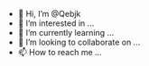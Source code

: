 - 👋 Hi, I’m @Qebjk
- 👀 I’m interested in ...
- 🌱 I’m currently learning ...
- 💞️ I’m looking to collaborate on ...
- 📫 How to reach me ...

<!---
Qebjk/Qebjk is a ✨ special ✨ repository because its `README.md` (this file) appears on your GitHub profile.
You can click the Preview link to take a look at your changes.
--->

